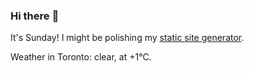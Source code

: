 ### Hi there :wave:

It's Sunday! I might be polishing my [static site generator](https://github.com/bewuethr/pandoc-bash-blog).

Weather in Toronto: clear, at +1°C.
